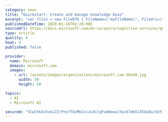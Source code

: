 ```yaml
---
category: news
title: "Quickstart: Create and manage knowledge base"
excerpt: "var file1 = new FileDTO { FileName=\"myFileName\", FileUri=\"https://mydomain/myfile.md\" }; var urls = new List<string> { \"https://docs.microsoft.com/en-in/azure/cognitive-services/qnamaker/faqs\" }; var createKbDto = new CreateKbDTO { Name = \"QnA Maker FAQ from c# quickstart\", QnaList = new List<QnADTO> { qna1 }, //Files = new List<FileDTO> { file1"
publishedDateTime: 2020-01-16T02:20:00Z
sourceUrl: https://docs.microsoft.com/en-us/azure/cognitive-services/qnamaker/quickstarts/quickstart-sdk
type: article
quality: 4
heat: 4
published: false

provider:
  name: Microsoft
  domain: microsoft.com
  images:
    - url: /assets/images/organizations/microsoft.com-50x50.jpg
      width: 50
      height: 50

topics:
  - AI
  - Microsoft AI

secured: "VCwChkXchvGiZIrPnLYTAzMkCncxL9ilqFubWaue/Xyx57dmlCX5AsDu/UzFJWEZxzkUKL2VHboGW8HsFgOKM3NVbRvBGtfpwSIUvqTC7eptdq8pnBytIOf2iVsAkWAOeg6OLN3qjCJAW2KJhCDpGZJyztBm3Fad0Xk2g/iUAgRGCZObq7JGlWvG6YDkwEzVOd2/fEu1PwUd/BrudC9qRyPeHbUR/3Mbcae+LdSM7GK7FDVvuL8CkD4LqSCl/MupAAYFQXTFJXWu4jkferQXCmRrcC2IPIsfcasuF7WSmx8=;NjBfS9Ps06lv/o2cKM//mA=="
---
```


